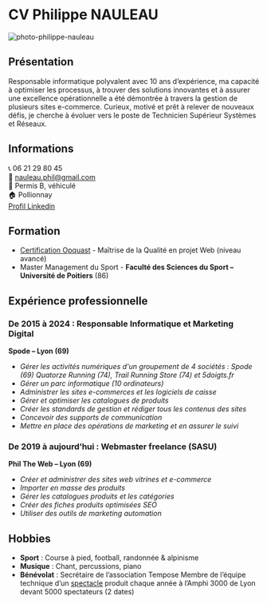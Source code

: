 # CV Philippe NAULEAU
![photo-philippe-nauleau](https://res.cloudinary.com/opquast/image/upload/c_fill,g_face,h_180,r_max,w_180/v1717707979/ishuntddxjljqlmsznso.jpg "Photo Philippe NAULEAU")

## Présentation
Responsable informatique polyvalent avec 10 ans d’expérience, ma capacité à optimiser les processus, à trouver des solutions innovantes et à assurer une excellence opérationnelle a été démontrée à travers la gestion de plusieurs sites e-commerce. Curieux, motivé et prêt à relever de nouveaux défis, je cherche à évoluer vers le poste de Technicien Supérieur Systèmes et Réseaux.

## Informations

:telephone_receiver: 06 21 29 80 45<br>
:email: nauleau.phil@gmail.com<br>
:car: Permis B, véhiculé<br>
:house: Pollionnay<br>
[Profil Linkedin](https://www.linkedin.com/in/philippe-nauleau)

## Formation
* [Certification Opquast](https://directory.opquast.com/fr/certificat/9XVKC7/) - Maîtrise de la Qualité en projet Web (niveau avancé)
* Master Management du Sport - **Faculté des Sciences du Sport – Université de Poitiers** (86)

## Expérience professionnelle
### De 2015 à 2024 : Responsable Informatique et Marketing Digital
**Spode – Lyon (69)**
* *Gérer les activités numériques d'un groupement de 4 sociétés : Spode (69) Quatorze Running (74), Trail Running Store (74) et 5doigts.fr*
* *Gérer un parc informatique (10 ordinateurs)*
* *Administrer les sites e-commerces et les logiciels de caisse*
* *Gérer et optimiser les catalogues de produits*
* *Créer les standards de gestion et rédiger tous les contenus des sites*
* *Concevoir des supports de communication*
* *Mettre en place des opérations de marketing et en assurer le suivi*

### De 2019 à aujourd’hui : Webmaster freelance (SASU)
**Phil The Web – Lyon (69)**
* *Créer et administrer des sites web vitrines et e-commerce*
* *Importer en masse des produits*
* *Gérer les catalogues produits et les catégories*
* *Créer des fiches produits optimisées SEO*
* *Utiliser des outils de marketing automation*

## Hobbies
* **Sport** : Course à pied, football, randonnée & alpinisme
* **Musique** : Chant, percussions, piano
* **Bénévolat** : Secrétaire de l’association Tempose
Membre de l’équipe technique d’un [spectacle](https://www.youtube.com/watch?v=PYHIljPIdhE) produit chaque année à l’Amphi 3000 de Lyon devant 5000 spectateurs (2 dates)
